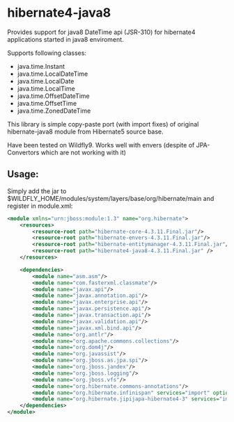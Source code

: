 # hibernate4-java8

Provides support for java8 DateTime api (JSR-310) for hibernate4 applications started in java8 enviroment.

Supports following classes:
- java.time.Instant
- java.time.LocalDateTime
- java.time.LocalDate
- java.time.LocalTime
- java.time.OffsetDateTime
- java.time.OffsetTime
- java.time.ZonedDateTime


This library is simple copy-paste port (with import fixes) of original hibernate-java8 module from Hibernate5 source base.


Have been tested on Wildfly9. Works well with envers (despite of JPA-Convertors which are not working with it)


## Usage:

Simply add the jar to  $WILDFLY_HOME/modules/system/layers/base/org/hibernate/main and register in module.xml:

```xml
<module xmlns="urn:jboss:module:1.3" name="org.hibernate">
    <resources>
        <resource-root path="hibernate-core-4.3.11.Final.jar"/>
        <resource-root path="hibernate-envers-4.3.11.Final.jar"/>
        <resource-root path="hibernate-entitymanager-4.3.11.Final.jar"/>
		<resource-root path="hibernate4-java8-4.3.11.Final.jar" />
    </resources>

    <dependencies>
        <module name="asm.asm"/>
        <module name="com.fasterxml.classmate"/>
        <module name="javax.api"/>
        <module name="javax.annotation.api"/>
        <module name="javax.enterprise.api"/>
        <module name="javax.persistence.api"/>
        <module name="javax.transaction.api"/>
        <module name="javax.validation.api"/>
        <module name="javax.xml.bind.api"/>
        <module name="org.antlr"/>
        <module name="org.apache.commons.collections"/>
        <module name="org.dom4j"/>
        <module name="org.javassist"/>
        <module name="org.jboss.as.jpa.spi"/>
        <module name="org.jboss.jandex"/>
        <module name="org.jboss.logging"/>
        <module name="org.jboss.vfs"/>
        <module name="org.hibernate.commons-annotations"/>
        <module name="org.hibernate.infinispan" services="import" optional="true"/>
        <module name="org.hibernate.jipijapa-hibernate4-3" services="import"/>
    </dependencies>
</module>
```